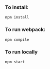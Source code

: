 ### To install:
```
npm install
```

### To run webpack:
```
npm compile
```

### To run locally
```
npm start
```
